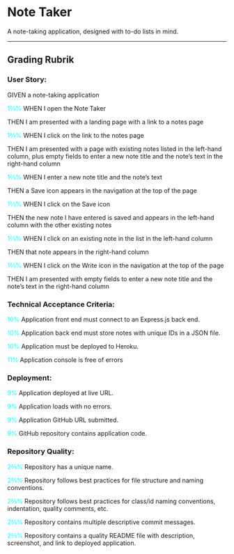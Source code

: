 <style> c{color:cyan}</style>
# Note Taker

A note-taking application, designed with to-do lists in mind.

<hr>

## Grading Rubrik

### User Story:

GIVEN a note-taking application

<c>1⅔%</c> WHEN I open the Note Taker

THEN I am presented with a landing page with a link to a notes page

<c>1⅔%</c> WHEN I click on the link to the notes page

THEN I am presented with a page with existing notes listed in the left-hand column, plus empty fields to enter a new note title and the note’s text in the right-hand column

<c>1⅔%</c> WHEN I enter a new note title and the note’s text

THEN a Save icon appears in the navigation at the top of the page

<c>1⅔%</c> WHEN I click on the Save icon

THEN the new note I have entered is saved and appears in the left-hand column with the other existing notes

<c>1⅔%</c> WHEN I click on an existing note in the list in the left-hand column

THEN that note appears in the right-hand column

<c>1⅔%</c> WHEN I click on the Write icon in the navigation at the top of the page

THEN I am presented with empty fields to enter a new note title and the note’s text in the right-hand column

### Technical Acceptance Criteria:

<c>10%</c> Application front end must connect to an Express.js back end.

<c>10%</c> Application back end must store notes with unique IDs in a JSON file.

<c>10%</c> Application must be deployed to Heroku.

<c>11%</c> Application console is free of errors

### Deployment:

<c>9%</c> Application deployed at live URL.

<c>9%</c> Application loads with no errors.

<c>9%</c> Application GitHub URL submitted.

<c>9%</c> GitHub repository contains application code.

### Repository Quality:

<c>2⅖%</c> Repository has a unique name.

<c>2⅖%</c> Repository follows best practices for file structure and naming conventions.

<c>2⅖%</c> Repository follows best practices for class/id naming conventions, indentation, quality comments, etc.

<c>2⅖%</c> Repository contains multiple descriptive commit messages.

<c>2⅖%</c> Repository contains a quality README file with description, screenshot, and link to deployed application.